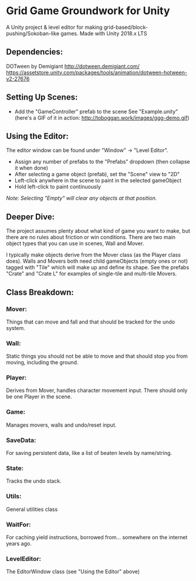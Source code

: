 # Grid Game Groundwork for Unity

A Unity project & level editor for making grid-based/block-pushing/Sokoban-like games. 
Made with Unity 2018.x LTS

## Dependencies:
DOTween by Demigiant 
http://dotween.demigiant.com/ 
https://assetstore.unity.com/packages/tools/animation/dotween-hotween-v2-27676

## Setting Up Scenes:
- Add the "GameController" prefab to the scene 
See "Example.unity" (here's a GIF of it in action: http://toboggan.work/images/ggg-demo.gif)

## Using the Editor:
The editor window can be found under "Window" -> "Level Editor".
- Assign any number of prefabs to the "Prefabs" dropdown (then collapse it when done)
- After selecting a game object (prefab), set the "Scene" view to "2D"
- Left-click anywhere in the scene to paint in the selected gameObject
- Hold left-click to paint continuously 

_Note: Selecting "Empty" will clear any objects at that position._

## Deeper Dive:

The project assumes plenty about what kind of game you want to make, but there are no rules about friction or win conditions. There are two main object types that you can use in scenes, Wall and Mover.

I typically make objects derive from the Mover class (as the Player class does). Walls and Movers both need child gameObjects (empty ones or not) tagged with "Tile" which will make up and define its shape. See the prefabs "Crate" and "Crate L" for examples of single-tile and multi-tile Movers.

## Class Breakdown:

### Mover:
Things that can move and fall and that should be tracked for the undo system.

### Wall:
Static things you should not be able to move and that should stop you from moving, including the ground.

### Player:
Derives from Mover, handles character movement input. There should only be one Player in the scene.

### Game:
Manages movers, walls and undo/reset input.

### SaveData:
For saving persistent data, like a list of beaten levels by name/string.

### State:
Tracks the undo stack.

### Utils:
General utilities class

### WaitFor:
For caching yield instructions, borrowed from... somewhere on the internet years ago.

### LevelEditor:
The EditorWindow class (see "Using the Editor" above)

